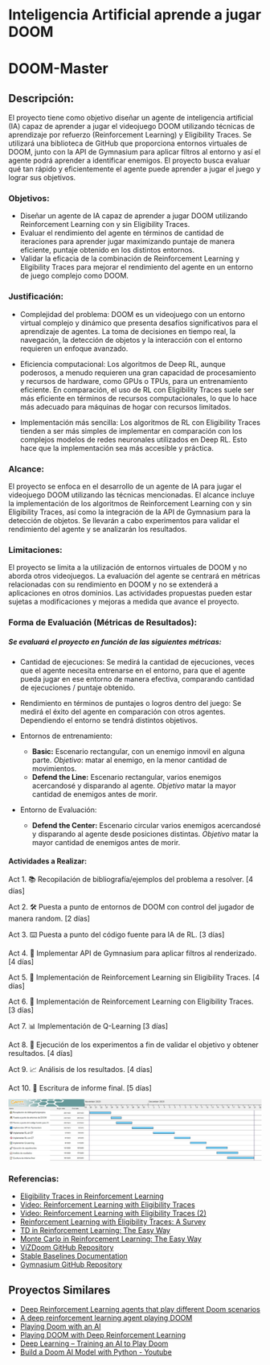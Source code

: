 # Inteligencia Artificial aprende a jugar DOOM

# DOOM-Master

## Descripción: 

El proyecto tiene como objetivo diseñar un agente de inteligencia artificial (IA) capaz de aprender a jugar el videojuego DOOM utilizando técnicas de aprendizaje por refuerzo (Reinforcement Learning) y Eligibility Traces. Se utilizará una biblioteca de GitHub que proporciona entornos virtuales de DOOM, junto con la API de Gymnasium para aplicar filtros al entorno y así el agente podrá aprender a identificar enemigos. El proyecto busca evaluar qué tan rápido y eficientemente el agente puede aprender a jugar el juego y lograr sus objetivos.

### Objetivos:

- Diseñar un agente de IA capaz de aprender a jugar DOOM utilizando Reinforcement Learning con y sin Eligibility Traces.
- Evaluar el rendimiento del agente en términos de cantidad de iteraciones para aprender jugar maximizando puntaje de manera eficiente, puntaje obtenido en los distintos entornos.
- Validar la eficacia de la combinación de Reinforcement Learning y Eligibility Traces para mejorar el rendimiento del agente en un entorno de juego complejo como DOOM.

### Justificación: 
- Complejidad del problema: DOOM es un videojuego con un entorno virtual complejo y dinámico que presenta desafíos significativos para el aprendizaje de agentes. La toma de decisiones en tiempo real, la navegación, la detección de objetos y la interacción con el entorno requieren un enfoque avanzado.

- Eficiencia computacional: Los algoritmos de Deep RL, aunque poderosos, a menudo requieren una gran capacidad de procesamiento y recursos de hardware, como GPUs o TPUs, para un entrenamiento eficiente. En comparación, el uso de RL con Eligibility Traces suele ser más eficiente en términos de recursos computacionales, lo que lo hace más adecuado para máquinas de hogar con recursos limitados.

- Implementación más sencilla: Los algoritmos de RL con Eligibility Traces tienden a ser más simples de implementar en comparación con los complejos modelos de redes neuronales utilizados en Deep RL. Esto hace que la implementación sea más accesible y práctica.

### Alcance:
El proyecto se enfoca en el desarrollo de un agente de IA para jugar el videojuego DOOM utilizando las técnicas mencionadas. El alcance incluye la implementación de los algoritmos de Reinforcement Learning con y sin Eligibility Traces, así como la integración de la API de Gymnasium para la detección de objetos. Se llevarán a cabo experimentos para validar el rendimiento del agente y se analizarán los resultados.

### Limitaciones:

El proyecto se limita a la utilización de entornos virtuales de DOOM y no aborda otros videojuegos.
La evaluación del agente se centrará en métricas relacionadas con su rendimiento en DOOM y no se extenderá a aplicaciones en otros dominios.
Las actividades propuestas pueden estar sujetas a modificaciones y mejoras a medida que avance el proyecto.

### Forma de Evaluación (Métricas de Resultados):
##### Se evaluará el proyecto en función de las siguientes métricas:

- Cantidad de ejecuciones: Se medirá la cantidad de ejecuciones, veces que el agente necesita entrenarse en el entorno, para que el agente pueda jugar en ese entorno de manera efectiva, comparando cantidad de ejecuciones / puntaje obtenido.

- Rendimiento en términos de puntajes o logros dentro del juego: Se medirá el éxito del agente en comparación con otros agentes. Dependiendo el entorno se tendrá distintos objetivos.

- Entornos de entrenamiento:
    - **Basic:** Escenario rectangular, con un enemigo inmovil en alguna parte. *Objetivo*: matar al enemigo, en la menor cantidad de movimientos.
    - **Defend the Line:** Escenario rectangular, varios enemigos acercandosé y disparando al agente. *Objetivo* matar la mayor cantidad de enemigos antes de morir. 
- Entorno de Evaluación: 
    - **Defend the Center:** Escenario circular varios enemigos acercandosé y disparando al agente desde posiciones distintas. *Objetivo* matar la mayor cantidad de enemigos antes de morir.

#### Actividades a Realizar:

Act 1. 📚 Recopilación de bibliografía/ejemplos del problema a resolver. [4 días]

Act 2. 🛠️ Puesta a punto de entornos de DOOM con control del jugador de manera random. [2 días]

Act 3. ⌨️ Puesta a punto del código fuente para IA de RL. [3 días]

Act 4. 🔄 Implementar API de Gymnasium para aplicar filtros al renderizado. [4 días]

Act 5. 🤖 Implementación de Reinforcement Learning sin Eligibility Traces. [4 días]

Act 6. 🧠 Implementación de Reinforcement Learning con Eligibility Traces. [3 días]

Act 7. 📊 Implementación de Q-Learning [3 días]

Act 8. 🚀 Ejecución de los experimentos a fin de validar el objetivo y obtener resultados. [4 días]

Act 9. 📈 Análisis de los resultados. [4 días]

Act 10. 📝 Escritura de informe final. [5 días]

!["Calendar"](./pics/Gannt_Calendar.jpg)

### Referencias:

- [Eligibility Traces in Reinforcement Learning](https://towardsdatascience.com/eligibility-traces-in-reinforcement-learning-a6b458c019d6)
- [Video: Reinforcement Learning with Eligibility Traces](https://www.youtube.com/watch?v=oinIaLIM5bw)
- [Video: Reinforcement Learning with Eligibility Traces (2)](https://www.youtube.com/watch?v=xc0IwNI3NHU)
- [Reinforcement Learning with Eligibility Traces: A Survey](https://link.springer.com/article/10.1023/A:1018012322525)
- [TD in Reinforcement Learning: The Easy Way](https://towardsdatascience.com/td-in-reinforcement-learning-the-easy-way-f92ecfa9f3ce)
- [Monte Carlo in Reinforcement Learning: The Easy Way](https://zsalloum.medium.com/monte-carlo-in-reinforcement-learning-the-easy-way-564c53010511)
- [ViZDoom GitHub Repository](https://github.com/Farama-Foundation/ViZDoom)
- [Stable Baselines Documentation](https://stable-baselines.readthedocs.io/en/master/)
- [Gymnasium GitHub Repository](https://github.com/Farama-Foundation/Gymnasium)

## Proyectos Similares
- [Deep Reinforcement Learning agents that play different Doom scenarios](https://github.com/emasquil/doom-rl)
- [A deep reinforcement learning agent playing DOOM ](https://www.researchgate.net/publication/318283732_Clyde_A_deep_reinforcement_learning_DOOM_playing_agent)
- [Playing Doom with an AI](https://www.linkedin.com/pulse/playing-doom-ai-s%C3%A9rgio-saraiva/)
- [Playing DOOM with Deep Reinforcement Learning](https://medium.com/@james.liangyy/playing-doom-with-deep-reinforcement-learning-e55ce84e2930)
- [Deep Learning – Training an AI to Play Doom](https://www.codeproject.com/Articles/1232713/Deep-Learning-Training-an-AI-to-Play-Doom)
- [Build a Doom AI Model with Python - Youtube](https://www.youtube.com/watch?v=eBCU-tqLGfQ)